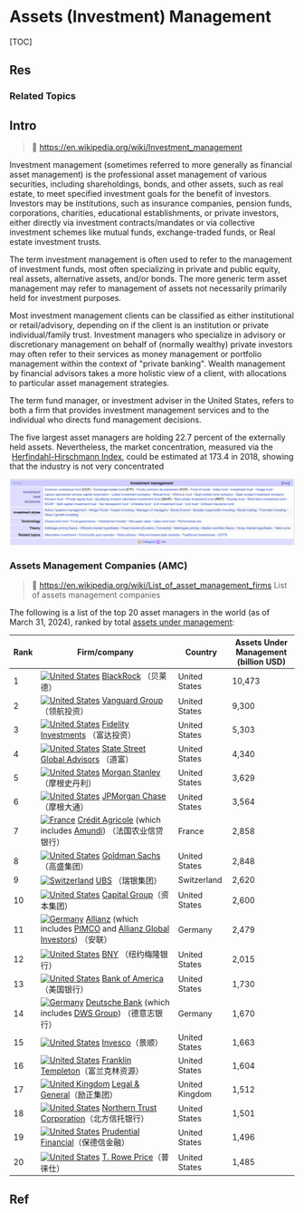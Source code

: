 # Assets (Investment) Management

[TOC]



## Res
### Related Topics



## Intro
> 🔗 https://en.wikipedia.org/wiki/Investment_management

Investment management (sometimes referred to more generally as financial asset management) is the professional asset management of various securities, including shareholdings, bonds, and other assets, such as real estate, to meet specified investment goals for the benefit of investors. Investors may be institutions, such as insurance companies, pension funds, corporations, charities, educational establishments, or private investors, either directly via investment contracts/mandates or via collective investment schemes like mutual funds, exchange-traded funds, or Real estate investment trusts.

The term investment management is often used to refer to the management of investment funds, most often specializing in private and public equity, real assets, alternative assets, and/or bonds. The more generic term asset management may refer to management of assets not necessarily primarily held for investment purposes.

Most investment management clients can be classified as either institutional or retail/advisory, depending on if the client is an institution or private individual/family trust. Investment managers who specialize in advisory or discretionary management on behalf of (normally wealthy) private investors may often refer to their services as money management or portfolio management within the context of "private banking". Wealth management by financial advisors takes a more holistic view of a client, with allocations to particular asset management strategies.

The term fund manager, or investment adviser in the United States, refers to both a firm that provides investment management services and to the individual who directs fund management decisions.

The five largest asset managers are holding 22.7 percent of the externally held assets. Nevertheless, the market concentration, measured via the  [Herfindahl-Hirschmann Index](https://en.wikipedia.org/wiki/Herfindahl%E2%80%93Hirschman_Index), could be estimated at 173.4 in 2018, showing that the industry is not very concentrated

![](../../../../../Assets/Pics/Screenshot%202025-05-03%20at%2013.55.41.png)


### Assets Management Companies (AMC)
> 🔗 https://en.wikipedia.org/wiki/List_of_asset_management_firms
> List of assets management companies

The following is a list of the top 20 asset managers in the world (as of March 31, 2024), ranked by total [assets under management](https://en.wikipedia.org/wiki/Assets_under_management "Assets under management"):

| Rank | Firm/company                                                                                                                                                                                                                                                                                                                                                                                                                 | Country        | Assets Under Management  <br>(billion USD) |
| ---- | ---------------------------------------------------------------------------------------------------------------------------------------------------------------------------------------------------------------------------------------------------------------------------------------------------------------------------------------------------------------------------------------------------------------------------- | -------------- | ------------------------------------------ |
| 1    | [![United States](https://upload.wikimedia.org/wikipedia/en/thumb/a/a4/Flag_of_the_United_States.svg/40px-Flag_of_the_United_States.svg.png)](https://en.wikipedia.org/wiki/United_States "United States") [BlackRock](https://en.wikipedia.org/wiki/BlackRock "BlackRock") （贝莱德）                                                                                                                                            | United States  | 10,473                                     |
| 2    | [![United States](https://upload.wikimedia.org/wikipedia/en/thumb/a/a4/Flag_of_the_United_States.svg/40px-Flag_of_the_United_States.svg.png)](https://en.wikipedia.org/wiki/United_States "United States") [Vanguard Group](https://en.wikipedia.org/wiki/Vanguard_Group "Vanguard Group") （领航投资）                                                                                                                            | United States  | 9,300                                      |
| 3    | [![United States](https://upload.wikimedia.org/wikipedia/en/thumb/a/a4/Flag_of_the_United_States.svg/40px-Flag_of_the_United_States.svg.png)](https://en.wikipedia.org/wiki/United_States "United States") [Fidelity Investments](https://en.wikipedia.org/wiki/Fidelity_Investments "Fidelity Investments") （富达投资）                                                                                                          | United States  | 5,303                                      |
| 4    | [![United States](https://upload.wikimedia.org/wikipedia/en/thumb/a/a4/Flag_of_the_United_States.svg/40px-Flag_of_the_United_States.svg.png)](https://en.wikipedia.org/wiki/United_States "United States") [State Street Global Advisors](https://en.wikipedia.org/wiki/State_Street_Global_Advisors "State Street Global Advisors") （道富）                                                                                    | United States  | 4,340                                      |
| 5    | [![United States](https://upload.wikimedia.org/wikipedia/en/thumb/a/a4/Flag_of_the_United_States.svg/40px-Flag_of_the_United_States.svg.png)](https://en.wikipedia.org/wiki/United_States "United States") [Morgan Stanley](https://en.wikipedia.org/wiki/Morgan_Stanley "Morgan Stanley") （摩根史丹利）                                                                                                                           | United States  | 3,629                                      |
| 6    | [![United States](https://upload.wikimedia.org/wikipedia/en/thumb/a/a4/Flag_of_the_United_States.svg/40px-Flag_of_the_United_States.svg.png)](https://en.wikipedia.org/wiki/United_States "United States") [JPMorgan Chase](https://en.wikipedia.org/wiki/JPMorgan_Chase "JPMorgan Chase") （摩根大通）                                                                                                                            | United States  | 3,564                                      |
| 7    | [![France](https://upload.wikimedia.org/wikipedia/en/thumb/c/c3/Flag_of_France.svg/40px-Flag_of_France.svg.png)](https://en.wikipedia.org/wiki/France "France") [Crédit Agricole](https://en.wikipedia.org/wiki/Cr%C3%A9dit_Agricole "Crédit Agricole") (which includes [Amundi](https://en.wikipedia.org/wiki/Amundi "Amundi")) （法国农业信贷银行）                                                                                  | France         | 2,858                                      |
| 8    | [![United States](https://upload.wikimedia.org/wikipedia/en/thumb/a/a4/Flag_of_the_United_States.svg/40px-Flag_of_the_United_States.svg.png)](https://en.wikipedia.org/wiki/United_States "United States") [Goldman Sachs](https://en.wikipedia.org/wiki/Goldman_Sachs "Goldman Sachs") （高盛集团）                                                                                                                               | United States  | 2,848                                      |
| 9    | [![Switzerland](https://upload.wikimedia.org/wikipedia/commons/thumb/0/08/Flag_of_Switzerland_%28Pantone%29.svg/20px-Flag_of_Switzerland_%28Pantone%29.svg.png)](https://en.wikipedia.org/wiki/Switzerland "Switzerland") [UBS](https://en.wikipedia.org/wiki/UBS "UBS") （瑞银集团）                                                                                                                                              | Switzerland    | 2,620                                      |
| 10   | [![United States](https://upload.wikimedia.org/wikipedia/en/thumb/a/a4/Flag_of_the_United_States.svg/40px-Flag_of_the_United_States.svg.png)](https://en.wikipedia.org/wiki/United_States "United States") [Capital Group](https://en.wikipedia.org/wiki/Capital_Group_Companies "Capital Group Companies")（资本集团）                                                                                                            | United States  | 2,600                                      |
| 11   | [![Germany](https://upload.wikimedia.org/wikipedia/en/thumb/b/ba/Flag_of_Germany.svg/40px-Flag_of_Germany.svg.png)](https://en.wikipedia.org/wiki/Germany "Germany") [Allianz](https://en.wikipedia.org/wiki/Allianz "Allianz") (which includes [PIMCO](https://en.wikipedia.org/wiki/PIMCO "PIMCO") and [Allianz Global Investors](https://en.wikipedia.org/wiki/Allianz_Global_Investors "Allianz Global Investors")) （安联） | Germany        | 2,479                                      |
| 12   | [![United States](https://upload.wikimedia.org/wikipedia/en/thumb/a/a4/Flag_of_the_United_States.svg/40px-Flag_of_the_United_States.svg.png)](https://en.wikipedia.org/wiki/United_States "United States") [BNY](https://en.wikipedia.org/wiki/BNY_Mellon "BNY Mellon") （纽约梅隆银行）                                                                                                                                             | United States  | 2,015                                      |
| 13   | [![United States](https://upload.wikimedia.org/wikipedia/en/thumb/a/a4/Flag_of_the_United_States.svg/40px-Flag_of_the_United_States.svg.png)](https://en.wikipedia.org/wiki/United_States "United States") [Bank of America](https://en.wikipedia.org/wiki/Bank_of_America "Bank of America") （美国银行）                                                                                                                         | United States  | 1,730                                      |
| 14   | [![Germany](https://upload.wikimedia.org/wikipedia/en/thumb/b/ba/Flag_of_Germany.svg/40px-Flag_of_Germany.svg.png)](https://en.wikipedia.org/wiki/Germany "Germany") [Deutsche Bank](https://en.wikipedia.org/wiki/Deutsche_Bank "Deutsche Bank") (which includes [DWS Group](https://en.wikipedia.org/wiki/DWS_Group "DWS Group")) （德意志银行）                                                                                  | Germany        | 1,670                                      |
| 15   | [![United States](https://upload.wikimedia.org/wikipedia/en/thumb/a/a4/Flag_of_the_United_States.svg/40px-Flag_of_the_United_States.svg.png)](https://en.wikipedia.org/wiki/United_States "United States") [Invesco](https://en.wikipedia.org/wiki/Invesco "Invesco")（景顺）                                                                                                                                                    | United States  | 1,663                                      |
| 16   | [![United States](https://upload.wikimedia.org/wikipedia/en/thumb/a/a4/Flag_of_the_United_States.svg/40px-Flag_of_the_United_States.svg.png)](https://en.wikipedia.org/wiki/United_States "United States") [Franklin Templeton](https://en.wikipedia.org/wiki/Franklin_Templeton_Investments "Franklin Templeton Investments")（富兰克林资源）                                                                                       | United States  | 1,604                                      |
| 17   | [![United Kingdom](https://upload.wikimedia.org/wikipedia/en/thumb/a/ae/Flag_of_the_United_Kingdom.svg/40px-Flag_of_the_United_Kingdom.svg.png)](https://en.wikipedia.org/wiki/United_Kingdom "United Kingdom") [Legal & General](https://en.wikipedia.org/wiki/Legal_%26_General "Legal & General")（励正集团）                                                                                                                   | United Kingdom | 1,512                                      |
| 18   | [![United States](https://upload.wikimedia.org/wikipedia/en/thumb/a/a4/Flag_of_the_United_States.svg/40px-Flag_of_the_United_States.svg.png)](https://en.wikipedia.org/wiki/United_States "United States") [Northern Trust Corporation](https://en.wikipedia.org/wiki/Northern_Trust "Northern Trust")（北方信托银行）                                                                                                               | United States  | 1,501                                      |
| 19   | [![United States](https://upload.wikimedia.org/wikipedia/en/thumb/a/a4/Flag_of_the_United_States.svg/40px-Flag_of_the_United_States.svg.png)](https://en.wikipedia.org/wiki/United_States "United States") [Prudential Financial](https://en.wikipedia.org/wiki/Prudential_Financial "Prudential Financial")（保德信金融）                                                                                                          | United States  | 1,496                                      |
| 20   | [![United States](https://upload.wikimedia.org/wikipedia/en/thumb/a/a4/Flag_of_the_United_States.svg/40px-Flag_of_the_United_States.svg.png)](https://en.wikipedia.org/wiki/United_States "United States") [T. Rowe Price](https://en.wikipedia.org/wiki/T._Rowe_Price "T. Rowe Price")（普徕仕）                                                                                                                                 | United States  | 1,485                                      |



## Ref
[资产管理公司 ｜ wikipedia]: https://zh.wikipedia.org/zh-cn/%E8%B3%87%E7%94%A2%E7%AE%A1%E7%90%86%E5%85%AC%E5%8F%B8

[美国的五大犹太财团 | 豆瓣]: http://www.360doc.com/content/22/1006/15/80742947_1050690723.shtml
[犹太三大财团，掌控美国命脉]: https://mp.ofweek.com/Internet/a156714012477
[犹太利益集团势力庞大 美国无底线盲撑以色列]: https://www.takungpao.com/news/232111/2024/0504/968292.html
